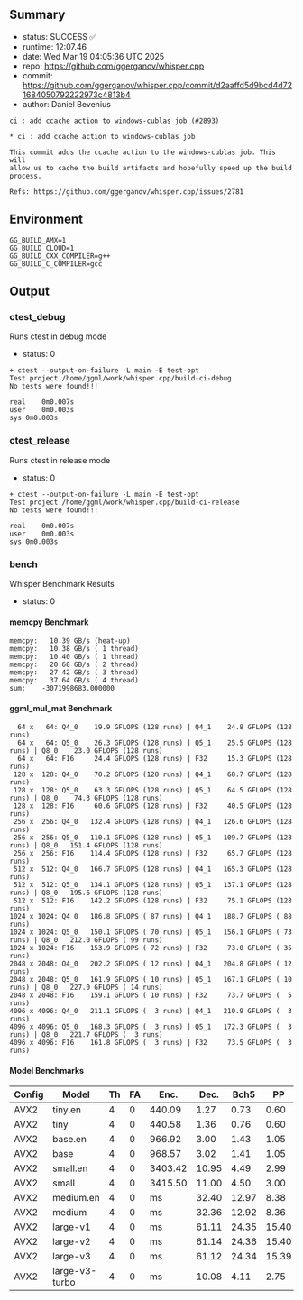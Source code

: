 ## Summary

- status:  SUCCESS ✅
- runtime: 12:07.46
- date:    Wed Mar 19 04:05:36 UTC 2025
- repo:    https://github.com/ggerganov/whisper.cpp
- commit:  https://github.com/ggerganov/whisper.cpp/commit/d2aaffd5d9bcd4d721684050792222973c4813b4
- author:  Daniel Bevenius
```
ci : add ccache action to windows-cublas job (#2893)

* ci : add ccache action to windows-cublas job

This commit adds the ccache action to the windows-cublas job. This will
allow us to cache the build artifacts and hopefully speed up the build
process.

Refs: https://github.com/ggerganov/whisper.cpp/issues/2781
```

## Environment

```
GG_BUILD_AMX=1
GG_BUILD_CLOUD=1
GG_BUILD_CXX_COMPILER=g++
GG_BUILD_C_COMPILER=gcc
```

## Output

### ctest_debug

Runs ctest in debug mode
- status: 0
```
+ ctest --output-on-failure -L main -E test-opt
Test project /home/ggml/work/whisper.cpp/build-ci-debug
No tests were found!!!

real	0m0.007s
user	0m0.003s
sys	0m0.003s
```
### ctest_release

Runs ctest in release mode
- status: 0
```
+ ctest --output-on-failure -L main -E test-opt
Test project /home/ggml/work/whisper.cpp/build-ci-release
No tests were found!!!

real	0m0.007s
user	0m0.003s
sys	0m0.003s
```
### bench

Whisper Benchmark Results
- status: 0
#### memcpy Benchmark

```
memcpy:   10.39 GB/s (heat-up)
memcpy:   10.38 GB/s ( 1 thread)
memcpy:   10.40 GB/s ( 1 thread)
memcpy:   20.68 GB/s ( 2 thread)
memcpy:   27.42 GB/s ( 3 thread)
memcpy:   37.64 GB/s ( 4 thread)
sum:    -3071998683.000000
```

#### ggml_mul_mat Benchmark

```
  64 x   64: Q4_0    19.9 GFLOPS (128 runs) | Q4_1    24.8 GFLOPS (128 runs)
  64 x   64: Q5_0    26.3 GFLOPS (128 runs) | Q5_1    25.5 GFLOPS (128 runs) | Q8_0    23.0 GFLOPS (128 runs)
  64 x   64: F16     24.4 GFLOPS (128 runs) | F32     15.3 GFLOPS (128 runs)
 128 x  128: Q4_0    70.2 GFLOPS (128 runs) | Q4_1    68.7 GFLOPS (128 runs)
 128 x  128: Q5_0    63.3 GFLOPS (128 runs) | Q5_1    64.5 GFLOPS (128 runs) | Q8_0    74.3 GFLOPS (128 runs)
 128 x  128: F16     60.6 GFLOPS (128 runs) | F32     40.5 GFLOPS (128 runs)
 256 x  256: Q4_0   132.4 GFLOPS (128 runs) | Q4_1   126.6 GFLOPS (128 runs)
 256 x  256: Q5_0   110.1 GFLOPS (128 runs) | Q5_1   109.7 GFLOPS (128 runs) | Q8_0   151.4 GFLOPS (128 runs)
 256 x  256: F16    114.4 GFLOPS (128 runs) | F32     65.7 GFLOPS (128 runs)
 512 x  512: Q4_0   166.7 GFLOPS (128 runs) | Q4_1   165.3 GFLOPS (128 runs)
 512 x  512: Q5_0   134.1 GFLOPS (128 runs) | Q5_1   137.1 GFLOPS (128 runs) | Q8_0   195.6 GFLOPS (128 runs)
 512 x  512: F16    142.2 GFLOPS (128 runs) | F32     75.1 GFLOPS (128 runs)
1024 x 1024: Q4_0   186.8 GFLOPS ( 87 runs) | Q4_1   188.7 GFLOPS ( 88 runs)
1024 x 1024: Q5_0   150.1 GFLOPS ( 70 runs) | Q5_1   156.1 GFLOPS ( 73 runs) | Q8_0   212.0 GFLOPS ( 99 runs)
1024 x 1024: F16    153.9 GFLOPS ( 72 runs) | F32     73.0 GFLOPS ( 35 runs)
2048 x 2048: Q4_0   202.2 GFLOPS ( 12 runs) | Q4_1   204.8 GFLOPS ( 12 runs)
2048 x 2048: Q5_0   161.9 GFLOPS ( 10 runs) | Q5_1   167.1 GFLOPS ( 10 runs) | Q8_0   227.0 GFLOPS ( 14 runs)
2048 x 2048: F16    159.1 GFLOPS ( 10 runs) | F32     73.7 GFLOPS (  5 runs)
4096 x 4096: Q4_0   211.1 GFLOPS (  3 runs) | Q4_1   210.9 GFLOPS (  3 runs)
4096 x 4096: Q5_0   168.3 GFLOPS (  3 runs) | Q5_1   172.3 GFLOPS (  3 runs) | Q8_0   221.7 GFLOPS (  3 runs)
4096 x 4096: F16    161.8 GFLOPS (  3 runs) | F32     73.5 GFLOPS (  3 runs)
```

#### Model Benchmarks

|           Config |         Model |  Th |  FA |    Enc. |    Dec. |    Bch5 |      PP |  Commit |
|              --- |           --- | --- | --- |     --- |     --- |     --- |     --- |     --- |
|             AVX2 |       tiny.en |   4 |   0 |  440.09 |    1.27 |    0.73 |    0.60 | d2aaffd |
|             AVX2 |          tiny |   4 |   0 |  440.58 |    1.36 |    0.76 |    0.60 | d2aaffd |
|             AVX2 |       base.en |   4 |   0 |  966.92 |    3.00 |    1.43 |    1.05 | d2aaffd |
|             AVX2 |          base |   4 |   0 |  968.57 |    3.02 |    1.41 |    1.05 | d2aaffd |
|             AVX2 |      small.en |   4 |   0 | 3403.42 |   10.95 |    4.49 |    2.99 | d2aaffd |
|             AVX2 |         small |   4 |   0 | 3415.50 |   11.00 |    4.50 |    3.00 | d2aaffd |
|             AVX2 |     medium.en |   4 |   0 |      ms |   32.40 |   12.97 |    8.38 | d2aaffd |
|             AVX2 |        medium |   4 |   0 |      ms |   32.36 |   12.92 |    8.36 | d2aaffd |
|             AVX2 |      large-v1 |   4 |   0 |      ms |   61.11 |   24.35 |   15.40 | d2aaffd |
|             AVX2 |      large-v2 |   4 |   0 |      ms |   61.14 |   24.36 |   15.40 | d2aaffd |
|             AVX2 |      large-v3 |   4 |   0 |      ms |   61.12 |   24.34 |   15.39 | d2aaffd |
|             AVX2 | large-v3-turbo |   4 |   0 |      ms |   10.08 |    4.11 |    2.75 | d2aaffd |

